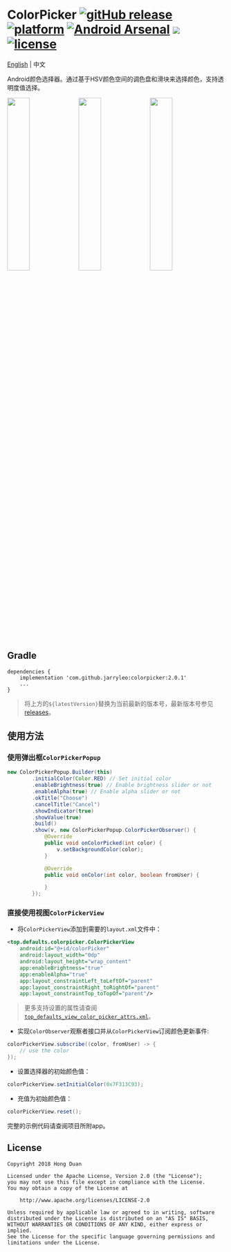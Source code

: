 # ColorPicker [![gitHub release](https://img.shields.io/github/release/duanhong169/ColorPicker.svg?style=social)](https://github.com/duanhong169/ColorPicker/releases) [![platform](https://img.shields.io/badge/platform-android-brightgreen.svg)](https://developer.android.com/index.html) [![Android Arsenal](https://img.shields.io/badge/Android%20Arsenal-ColorPicker-green.svg?style=flat)](https://android-arsenal.com/details/1/7068) <a target="_blank" href="https://android-arsenal.com/api?level=14"><img src="https://img.shields.io/badge/API-14%2B-brightgreen.svg?style=flat"></a> [![license](https://img.shields.io/badge/license-Apache%202-green.svg)](https://github.com/duanhong169/ColorPicker/blob/master/LICENSE)

[English](README.md) | 中文

Android颜色选择器。通过基于HSV颜色空间的调色盘和滑块来选择颜色，支持透明度值选择。

<img src='art/screen-shot-1.png' width='32%'/> <img src='art/screen-shot-2.png' width='32%'/> <img src='art/screen-record.gif' width='32%'/>

## Gradle

```
dependencies {
    implementation 'com.github.jarryleo:colorpicker:2.0.1'
    ...
}
```

> 将上方的`${latestVersion}`替换为当前最新的版本号，最新版本号参见[releases](https://github.com/duanhong169/ColorPicker/releases)。

## 使用方法

### 使用弹出框`ColorPickerPopup`

```java
new ColorPickerPopup.Builder(this)
        .initialColor(Color.RED) // Set initial color
        .enableBrightness(true) // Enable brightness slider or not
        .enableAlpha(true) // Enable alpha slider or not
        .okTitle("Choose")
        .cancelTitle("Cancel")
        .showIndicator(true)
        .showValue(true)
        .build()
        .show(v, new ColorPickerPopup.ColorPickerObserver() {
            @Override
            public void onColorPicked(int color) {
                v.setBackgroundColor(color);
            }

            @Override
            public void onColor(int color, boolean fromUser) {

            }
        });
```

### 直接使用视图`ColorPickerView`

* 将`ColorPickerView`添加到需要的`layout.xml`文件中：

```xml
<top.defaults.colorpicker.ColorPickerView
    android:id="@+id/colorPicker"
    android:layout_width="0dp"
    android:layout_height="wrap_content"
    app:enableBrightness="true"
    app:enableAlpha="true"
    app:layout_constraintLeft_toLeftOf="parent"
    app:layout_constraintRight_toRightOf="parent"
    app:layout_constraintTop_toTopOf="parent"/>
```

> 更多支持设置的属性请查阅[`top_defaults_view_color_picker_attrs.xml`](./colorpicker/src/main/res/values/top_defaults_view_color_picker_attrs.xml)。

* 实现`ColorObserver`观察者接口并从`ColorPickerView`订阅颜色更新事件:

```java
colorPickerView.subscribe((color, fromUser) -> {
    // use the color
});
```

* 设置选择器的初始颜色值：

```java
colorPickerView.setInitialColor(0x7F313C93);
```

* 充值为初始颜色值：

```java
colorPickerView.reset();
```

完整的示例代码请查阅项目所附app。

## License

    Copyright 2018 Hong Duan

    Licensed under the Apache License, Version 2.0 (the "License");
    you may not use this file except in compliance with the License.
    You may obtain a copy of the License at

        http://www.apache.org/licenses/LICENSE-2.0

    Unless required by applicable law or agreed to in writing, software
    distributed under the License is distributed on an "AS IS" BASIS,
    WITHOUT WARRANTIES OR CONDITIONS OF ANY KIND, either express or implied.
    See the License for the specific language governing permissions and
    limitations under the License.